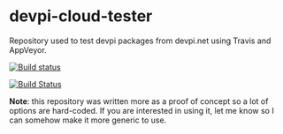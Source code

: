 # devpi-cloud-tester

Repository used to test devpi packages from devpi.net using Travis and AppVeyor. 

[![Build status](https://ci.appveyor.com/api/projects/status/avr6oj4oxuy7nd38/branch/master?svg=true)](https://ci.appveyor.com/project/nicoddemus/devpi-cloud-tester/branch/master)

[![Build Status](https://travis-ci.org/nicoddemus/devpi-cloud-tester.svg?branch=master)](https://travis-ci.org/nicoddemus/devpi-cloud-tester)

**Note**: this repository was written more as a proof of concept so a lot of options are hard-coded. If you are interested in using it, let me know so I can somehow make it more generic to use.
